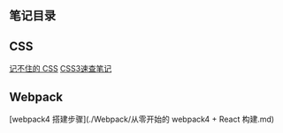 ## 笔记目录

## CSS

[记不住的 CSS](./CSS/记不住的CSS.md)
[CSS3速查笔记](./CSS/CSS3速查笔记.md)

## Webpack

[webpack4 搭建步骤](./Webpack/从零开始的 webpack4 + React 构建.md)
